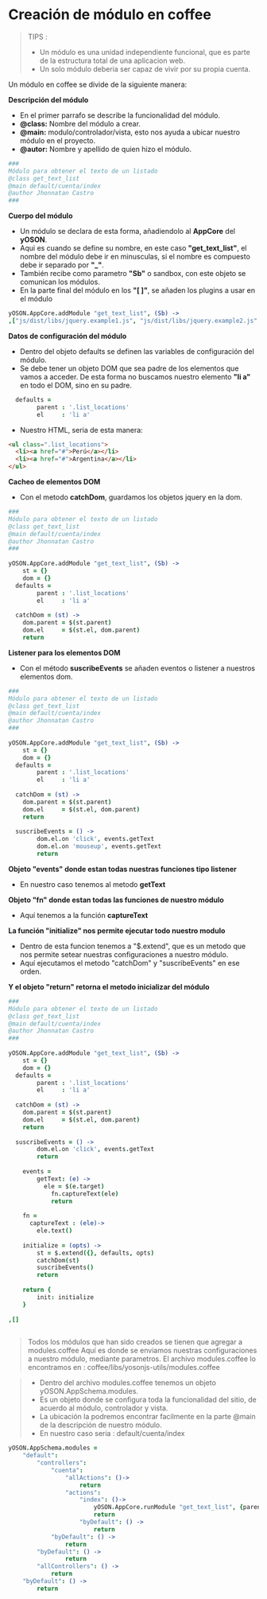 # Creación de módulo en coffee

> TIPS : 
> - Un módulo es una unidad independiente funcional, que es parte de la estructura total de una aplicacion web.
> - Un solo módulo deberia ser capaz de vivir por su propia cuenta.

Un módulo en coffee se divide de la siguiente manera:

**Descripción del módulo**
- En el primer parrafo se describe la funcionalidad del módulo.
- **@class:** Nombre del módulo a crear.
- **@main:** modulo/controlador/vista, esto nos ayuda a ubicar nuestro módulo en el proyecto.
- **@autor:** Nombre y apellido de quien hizo el módulo.

``` coffee
###
Módulo para obtener el texto de un listado
@class get_text_list
@main default/cuenta/index
@author Jhonnatan Castro
###
```



**Cuerpo del módulo**
- Un módulo se declara de esta forma, añadiendolo al **AppCore** del **yOSON**.
- Aqui es cuando se define su nombre, en este caso **"get_text_list"**, el nombre del módulo debe ir en minusculas, si el nombre es compuesto debe ir separado por **"_"**.
- También recibe como parametro **"Sb"** o sandbox, con este objeto se comunican los módulos.
- En la parte final del módulo en los **"[ ]"**, se añaden los plugins a usar en el módulo

``` coffee
yOSON.AppCore.addModule "get_text_list", (Sb) ->
,["js/dist/libs/jquery.example1.js", "js/dist/libs/jquery.example2.js" ]
```



**Datos de configuración del módulo**
- Dentro del objeto defaults se definen las variables de configuración del módulo.
- Se debe tener un objeto DOM que sea padre de los elementos que vamos a acceder. 
  De esta forma no buscamos nuestro elemento **"li a"** en todo el DOM, sino en su padre.

``` coffee
  defaults = 
		parent : '.list_locations'
		el     : 'li a'
```



- Nuestro HTML, seria de esta manera:

``` html
<ul class=".list_locations">
  <li><a href="#">Perú</a></li>
  <li><a href="#">Argentina</a></li>
</ul>
```

**Cacheo de elementos DOM**
- Con el metodo **catchDom**, guardamos los objetos jquery en la dom.


``` coffee
###
Módulo para obtener el texto de un listado
@class get_text_list
@main default/cuenta/index
@author Jhonnatan Castro
###
 
yOSON.AppCore.addModule "get_text_list", (Sb) ->
	st = {}
	dom = {}
  defaults = 
		parent : '.list_locations'
		el     : 'li a'
 
  catchDom = (st) ->
    dom.parent = $(st.parent)
    dom.el     = $(st.el, dom.parent)
    return
```
**Listener para los elementos DOM**
- Con el método **suscribeEvents** se añaden eventos o listener a nuestros elementos dom.



``` coffee
###
Módulo para obtener el texto de un listado
@class get_text_list
@main default/cuenta/index
@author Jhonnatan Castro
###
 
yOSON.AppCore.addModule "get_text_list", (Sb) ->
	st = {}
	dom = {}
  defaults = 
		parent : '.list_locations'
		el     : 'li a'
 
  catchDom = (st) ->
    dom.parent = $(st.parent)
    dom.el     = $(st.el, dom.parent)
    return
    
  suscribeEvents = () ->
		dom.el.on 'click', events.getText
		dom.el.on 'mouseup', events.getText
		return  
```

**Objeto "events" donde estan todas nuestras funciones tipo listener**
- En nuestro caso tenemos al metodo **getText**

**Objeto "fn" donde estan todas las funciones de nuestro módulo**
- Aquí tenemos a la función **captureText**

**La función "initialize" nos permite ejecutar todo nuestro modulo**
- Dentro de esta funcion tenemos a "$.extend", que es un metodo que nos permite setear nuestras configuraciones a nuestro módulo.
- Aquí ejecutamos el metodo "catchDom" y "suscribeEvents" en ese orden.

**Y el objeto "return" retorna el metodo inicializar del módulo**



``` coffee
###
Módulo para obtener el texto de un listado
@class get_text_list
@main default/cuenta/index
@author Jhonnatan Castro
###
 
yOSON.AppCore.addModule "get_text_list", (Sb) ->
	st = {}
	dom = {}
  defaults = 
		parent : '.list_locations'
		el     : 'li a'
 
  catchDom = (st) ->
    dom.parent = $(st.parent)
    dom.el     = $(st.el, dom.parent)
    return
    
  suscribeEvents = () ->
		dom.el.on 'click', events.getText
		return  
	
	events = 
		getText: (e) ->
		  ele = $(e.target)
			fn.captureText(ele)
			return
	
	fn = 
	  captureText : (ele)->
	    ele.text()
	    
	initialize = (opts) ->
		st = $.extend({}, defaults, opts)
		catchDom(st)
		suscribeEvents()
		return
 
	return {
		init: initialize
	}
 
,[]
	
```

> Todos los módulos que han sido creados se tienen que agregar a modules.coffee
> Aquí es donde se enviamos nuestras configuraciones a nuestro módulo, mediante parametros.
> El archivo modules.coffee lo encontramos en : coffee/libs/yosonjs-utils/modules.coffee

> - Dentro del archivo modules.coffee tenemos un objeto yOSON.AppSchema.modules.
> - Es un objeto donde se configura toda la funcionalidad del sitio, de acuerdo al módulo, controlador y vista.
> - La ubicación la podremos encontrar facilmente en la parte @main de la descripción de nuestro módulo.
> - En nuestro caso seria : default/cuenta/index

``` coffee
yOSON.AppSchema.modules =
	"default":
		"controllers":
			"cuenta":				
				"allActions": ()->
					return
				"actions":
					"index": ()->
						yOSON.AppCore.runModule "get_text_list", {parent: ".list_locations", el: "li a"} 
						return
					"byDefault": () ->
						return
			"byDefault": () ->
				return
		"byDefault": () ->
				return		
		"allControllers": () ->
			return
	"byDefault": () ->
		return
```		

  
